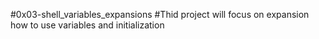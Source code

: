 #0x03-shell_variables_expansions
#Thid project will focus on expansion how to use variables and initialization

